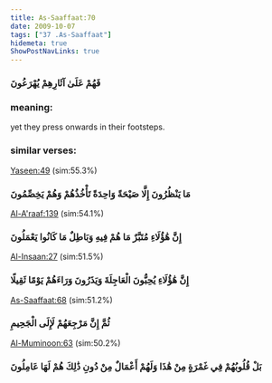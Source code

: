 ```yaml
---
title: As-Saaffaat:70
date: 2009-10-07
tags: ["37 .As-Saaffaat"]
hidemeta: true 
ShowPostNavLinks: true 
---
```

### فَهُمْ عَلَىٰ آثَارِهِمْ يُهْرَعُونَ
### meaning: 
yet they press onwards in their footsteps.
### similar verses: 

[Yaseen:49](/36/49) (sim:55.3%)

### مَا يَنْظُرُونَ إِلَّا صَيْحَةً وَاحِدَةً تَأْخُذُهُمْ وَهُمْ يَخِصِّمُونَ

[Al-A'raaf:139](/7/139) (sim:54.1%)

### إِنَّ هَٰؤُلَاءِ مُتَبَّرٌ مَا هُمْ فِيهِ وَبَاطِلٌ مَا كَانُوا يَعْمَلُونَ

[Al-Insaan:27](/76/27) (sim:51.5%)

### إِنَّ هَٰؤُلَاءِ يُحِبُّونَ الْعَاجِلَةَ وَيَذَرُونَ وَرَاءَهُمْ يَوْمًا ثَقِيلًا

[As-Saaffaat:68](/37/68) (sim:51.2%)

### ثُمَّ إِنَّ مَرْجِعَهُمْ لَإِلَى الْجَحِيمِ

[Al-Muminoon:63](/23/63) (sim:50.2%)

### بَلْ قُلُوبُهُمْ فِي غَمْرَةٍ مِنْ هَٰذَا وَلَهُمْ أَعْمَالٌ مِنْ دُونِ ذَٰلِكَ هُمْ لَهَا عَامِلُونَ
